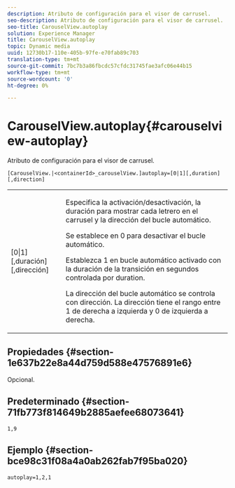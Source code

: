 ```yaml
---
description: Atributo de configuración para el visor de carrusel.
seo-description: Atributo de configuración para el visor de carrusel.
seo-title: CarouselView.autoplay
solution: Experience Manager
title: CarouselView.autoplay
topic: Dynamic media
uuid: 12730b17-110e-405b-97fe-e70fab89c703
translation-type: tm+mt
source-git-commit: 7bc7b3a86fbcdc57cfdc31745fae3afc06e44b15
workflow-type: tm+mt
source-wordcount: '0'
ht-degree: 0%

---
```



# CarouselView.autoplay{#carouselview-autoplay}

Atributo de configuración para el visor de carrusel.

`[CarouselView.|<containerId>_carouselView.]autoplay=[0|1][,duration][,direction]`

<table id="table_441553CD34C94A58A9D7CBF772DEDDB6"> 
 <tbody> 
  <tr> 
   <td colname="col1"> <p> <span class="codeph">[0|1][,duración][,dirección]</span> </p> </td> 
   <td colname="col2"> <p> Especifica la activación/desactivación, la duración para mostrar cada letrero en el carrusel y la dirección del bucle automático. </p> <p>Se establece en <span class="codeph"> 0</span> para desactivar el bucle automático. </p> <p>Establezca <span class="codeph"> 1</span> en bucle automático activado con la duración de la transición en segundos controlada por <span class="codeph"> duration</span>. </p> <p>La dirección del bucle automático se controla con <span class="codeph"> dirección</span>. La dirección <span class="codeph"></span> tiene el rango entre <span class="codeph"> 1</span> de derecha a izquierda y <span class="codeph"> 0</span> de izquierda a derecha. </p> </td> 
  </tr> 
 </tbody> 
</table>

## Propiedades {#section-1e637b22e8a44d759d588e47576891e6}

Opcional.

## Predeterminado {#section-71fb773f814649b2885aefee68073641}

`1,9`

## Ejemplo {#section-bce98c31f08a4a0ab262fab7f95ba020}

```
autoplay=1,2,1
```

